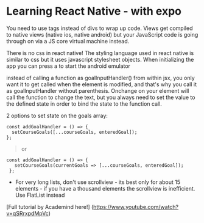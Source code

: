 # Learning React Native - with expo

You need to use <View> tags instead of divs to wrap up code. Views get compiled to native views (native ios, native android) but your JavaScript code is going through on via a JS core virtual machine instead.

There is no css in react native! The styling language used in react native is similar to css but it uses javascript stylesheet objects.
When initializing the app you can press a to start the android emulator

instead of calling a function as goalInputHandler() from within jsx, you only want it to get called when the element is modified, and that's why you call it as goalInputHandler without parenthesis.
Onchange on your element will call the function to change the text, but you always need to set the value to the defined state in order to bind the state to the function call.

2 options to set state on the goals array:
  ``` 
  const addGoalHandler = () => {
    setCourseGoals([...courseGoals, enteredGoal]);
  };
  ```

> or

 ```
 const addGoalHandler = () => {
    setCourseGoals(currentGoals => [...courseGoals, enteredGoal]);
  };
```

* For very long lists, don't use scrollview - its best only for about 15 elements - if you have a thousand elements the scrollview is inefficient. Use FlatList instead

[Full tutorial by Academind here!] (https://www.youtube.com/watch?v=qSRrxpdMpVc)